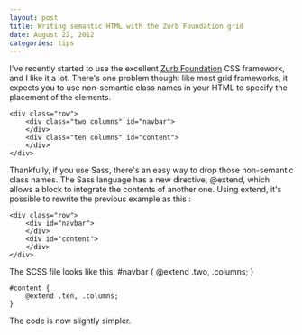 ```yaml
---
layout: post
title: Writing semantic HTML with the Zurb Foundation grid
date: August 22, 2012
categories: tips
---
```


I've recently started to use the excellent [Zurb
Foundation](http://foundation.zurb.com/) CSS framework, and I like it a lot. There's
one problem though: like most grid frameworks, it expects you to use non-semantic class names in your HTML to specify the placement of the elements.

<!-- more -->

    <div class="row">
        <div class="two columns" id="navbar">
        </div>
        <div class="ten columns" id="content">
        </div>
    </div>

Thankfully, if you use Sass, there's an easy way to drop those non-semantic
class names. The Sass language has a new directive, @extend, which allows a block to integrate the contents of another one. 
Using extend, it's possible to rewrite the previous example as this :

    <div class="row">
        <div id="navbar">
        </div>
        <div id="content">
        </div>
    </div>

The SCSS file looks like this:
    #navbar {
        @extend .two, .columns;
    }

    #content {
        @extend .ten, .columns;
    }

The code is now slightly simpler.
